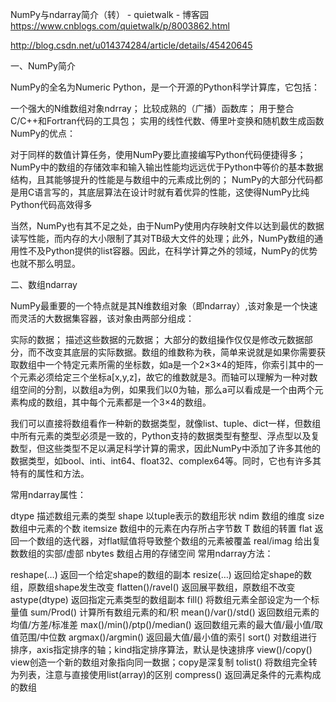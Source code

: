 NumPy与ndarray简介（转） - quietwalk - 博客园 https://www.cnblogs.com/quietwalk/p/8003862.html

http://blog.csdn.net/u014374284/article/details/45420645

一、NumPy简介

NumPy的全名为Numeric Python，是一个开源的Python科学计算库，它包括：

一个强大的N维数组对象ndrray；
比较成熟的（广播）函数库；
用于整合C/C++和Fortran代码的工具包；
实用的线性代数、傅里叶变换和随机数生成函数
NumPy的优点：

 

对于同样的数值计算任务，使用NumPy要比直接编写Python代码便捷得多；
NumPy中的数组的存储效率和输入输出性能均远远优于Python中等价的基本数据结构，且其能够提升的性能是与数组中的元素成比例的；
NumPy的大部分代码都是用C语言写的，其底层算法在设计时就有着优异的性能，这使得NumPy比纯Python代码高效得多
 

   当然，NumPy也有其不足之处，由于NumPy使用内存映射文件以达到最优的数据读写性能，而内存的大小限制了其对TB级大文件的处理；此外，NumPy数组的通用性不及Python提供的list容器。因此，在科学计算之外的领域，NumPy的优势也就不那么明显。

 

二、数组ndarray

NumPy最重要的一个特点就是其N维数组对象（即ndarray）,该对象是一个快速而灵活的大数据集容器，该对象由两部分组成：

实际的数据；
描述这些数据的元数据；
大部分的数组操作仅仅是修改元数据部分，而不改变其底层的实际数据。数组的维数称为秩，简单来说就是如果你需要获取数组中一个特定元素所需的坐标数，如a是一个2×3×4的矩阵，你索引其中的一个元素必须给定三个坐标a[x,y,z]，故它的维数就是3。而轴可以理解为一种对数组空间的分割，以数组a为例，如果我们以0为轴，那么a可以看成是一个由两个元素构成的数组，其中每个元素都是一个3×4的数组。

我们可以直接将数组看作一种新的数据类型，就像list、tuple、dict一样，但数组中所有元素的类型必须是一致的，Python支持的数据类型有整型、浮点型以及复数型，但这些类型不足以满足科学计算的需求，因此NumPy中添加了许多其他的数据类型，如bool、inti、int64、float32、complex64等。同时，它也有许多其特有的属性和方法。

常用ndarray属性：

dtype        描述数组元素的类型
shape       以tuple表示的数组形状
ndim         数组的维度
size           数组中元素的个数
itemsize    数组中的元素在内存所占字节数
T               数组的转置
flat            返回一个数组的迭代器，对flat赋值将导致整个数组的元素被覆盖
real/imag  给出复数数组的实部/虚部
nbytes      数组占用的存储空间
常用ndarray方法：

reshape(…)                                 返回一个给定shape的数组的副本
resize(…)                                    返回给定shape的数组，原数组shape发生改变
flatten()/ravel()                            返回展平数组，原数组不改变
astype(dtype)                              返回指定元素类型的数组副本
fill()                                              将数组元素全部设定为一个标量值
sum/Prod()                                  计算所有数组元素的和/积
mean()/var()/std()                        返回数组元素的均值/方差/标准差
max()/min()/ptp()/median()          返回数组元素的最大值/最小值/取值范围/中位数
argmax()/argmin()                       返回最大值/最小值的索引
sort()                                           对数组进行排序，axis指定排序的轴；kind指定排序算法，默认是快速排序
view()/copy()                               view创造一个新的数组对象指向同一数据；copy是深复制
tolist()                                          将数组完全转为列表，注意与直接使用list(array)的区别
compress()                                  返回满足条件的元素构成的数组